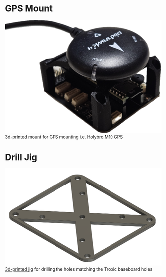 # GPS Mount 


![PX4 Tropic Test drone](assets/gps_mount.png)
[3d-printed mount](./printable_models/gps_mount.stl) for GPS mounting i.e. [Holybro M10 GPS](https://holybro.com/collections/gps/products/m10-gps)

# Drill Jig

![PX4 Tropic Test drone](assets/tropic_drill_jig.png)
[3d-printed jig](./printable_models/tropic_drill_jig.stl) for drilling the holes matching the Tropic baseboard holes